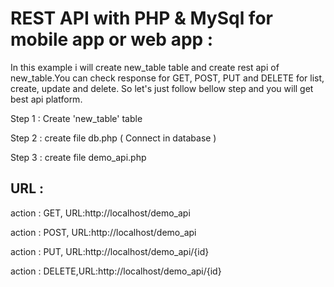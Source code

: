 # REST API with PHP &amp; MySql for mobile app or web app : 
 
In this example i will create new_table table and create rest api of new_table.You can check response for GET, POST, PUT and DELETE for list, create, update and delete. So let's just follow bellow step and you will get best api platform.

 
Step 1 : Create 'new_table' table

Step 2 : create file db.php ( Connect in database )

Step 3 : create file demo_api.php  
 
## URL :

 action : GET,   URL:http://localhost/demo_api
 
 action : POST,  URL:http://localhost/demo_api
 
 action : PUT,   URL:http://localhost/demo_api/{id}
 
 action : DELETE,URL:http://localhost/demo_api/{id}
